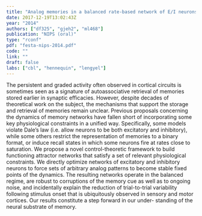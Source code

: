 ```yaml
---
title: "Analog memories in a balanced rate-based network of E/I neurons"
date: 2017-12-19T13:02:43Z
year: "2014"
authors: ["df325", "gjeh2", "ml468"]
publication: "NIPS (oral)"
type: "rconf"
pdf: "festa-nips-2014.pdf"
code: ""
link: ""
draft: false
labs: ["cbl", "hennequin", "lengyel"]
---
```


The persistent and graded activity often observed in cortical circuits is
sometimes seen as a signature of autoassociative retrieval of memories stored
earlier in synaptic efficacies. However, despite decades of theoretical work on
the subject, the mechanisms that support the storage and retrieval of memories
remain unclear. Previous proposals concerning the dynamics of memory networks
have fallen short of incorporating some key physiological constraints in a
unified way.  Specifically, some models violate Dale’s law (i.e. allow neurons
to be both excitatory and inhibitory), while some others restrict the
representation of memories to a binary format, or induce recall states in which
some neurons fire at rates close to saturation. We propose a novel
control-theoretic framework to build functioning attractor networks that
satisfy a set of relevant physiological constraints. We directly optimize
networks of excitatory and inhibitory neurons to force sets of arbitrary analog
patterns to become stable fixed points of the dynamics. The resulting networks
operate in the balanced regime, are robust to corruptions of the memory cue as
well as to ongoing noise, and incidentally explain the reduction of
trial-to-trial variability following stimulus onset that is ubiquitously
observed in sensory and motor cortices. Our results constitute a step forward
in our under- standing of the neural substrate of memory.

